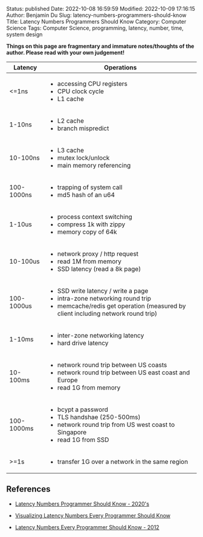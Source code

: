 Status: published
Date: 2022-10-08 16:59:59
Modified: 2022-10-09 17:16:15
Author: Benjamin Du
Slug: latency-numbers-programmers-should-know
Title: Latency Numbers Programmers Should Know
Category: Computer Science
Tags: Computer Science, programming, latency, number, time, system design

**Things on this page are fragmentary and immature notes/thoughts of the author. Please read with your own judgement!**


<table class="tg">
<thead>
  <tr>
    <th class="tg-0pky">Latency</th>
    <th class="tg-0pky">Operations</th>
  </tr>
</thead>
<tbody>
  <tr>
    <td class="tg-0pky">&lt;=1ns</td>
    <td class="tg-0pky">
      <ul>
        <li>accessing CPU registers</li>
        <li>CPU clock cycle</li>
        <li>L1 cache</li>
      </ul>
    </td>
  </tr>
  <tr>
    <td class="tg-0pky">1-10ns</td>
    <td class="tg-0pky">
      <ul>
        <li>L2 cache</li>
        <li>branch mispredict</li>
      </ul>
    </td>
  </tr>
  <tr>
    <td class="tg-0pky">10-100ns</td>
    <td class="tg-0pky">
      <ul>
        <li>L3 cache</li>
        <li>mutex lock/unlock</li>
        <li>main memory referencing</li>
      </ul>
    </td>
  </tr>
  <tr>
    <td class="tg-0pky">100-1000ns</td>
    <td class="tg-0pky">
      <ul>
        <li>trapping of system call</li>
        <li>md5 hash of an u64</li>
      </ul>
    </td>
  </tr>
  <tr>
    <td class="tg-0pky">1-10us</td>
    <td class="tg-0pky">
      <ul>
        <li>process context switching</li>
        <li>compress 1k with zippy</li>
        <li>memory copy of 64k</li>
      </ul>
    </td>
  </tr>
  <tr>
    <td class="tg-0pky">10-100us</td>
    <td class="tg-0pky">
      <ul>
        <li>network proxy / http request</li>
        <li>read 1M from memory</li>
        <li>SSD latency (read a 8k page)</li>
      </ul>
    </td>
  </tr>
  <tr>
    <td class="tg-0pky">100-1000us</td>
    <td class="tg-0pky">
      <ul>
        <li>SSD write latency / write a page</li>
        <li>intra-zone networking round trip</li>
        <li>memcache/redis get operation (measured by client including network round trip)</li>
      </ul>
    </td>
  </tr>
  <tr>
    <td class="tg-0pky">1-10ms</td>
    <td class="tg-0pky">
      <ul>
        <li>inter-zone networking latency</li>
        <li>hard drive latency</li>
      </ul>
    </td>
  </tr>
  <tr>
    <td class="tg-0pky">10-100ms</td>
    <td class="tg-0pky">
      <ul>
        <li>network round trip between US coasts</li>
        <li>network round trip between US east coast and Europe</li>
        <li>read 1G from memory</li>
      </ul>
    </td>
  </tr>
  <tr>
    <td class="tg-0pky">100-1000ms</td>
    <td class="tg-0pky">
      <ul>
        <li>bcypt a password</li>
        <li>TLS handshae (250-500ms)</li>
        <li>network round trip from US west coast to Singapore</li>
        <li>read 1G from SSD</li>
      </ul>
    </td>
  </tr>
  <tr>
    <td class="tg-0pky">&gt;=1s</td>
    <td class="tg-0pky">
      <ul>
        <li>transfer 1G over a network in the same region</li>
      </ul>
    </td>
  </tr>
</tbody>
</table>

## References

- [Latency Numbers Programmer Should Know - 2020's](https://www.youtube.com/watch?v=FqR5vESuKe0)

- [Visualizing Latency Numbers Every Programmer Should Know](https://blog.nahurst.com/visualizing-latency-numbers-every-programmer)

- [Latency Numbers Every Programmer Should Know - 2012](https://gist.github.com/jboner/2841832)
